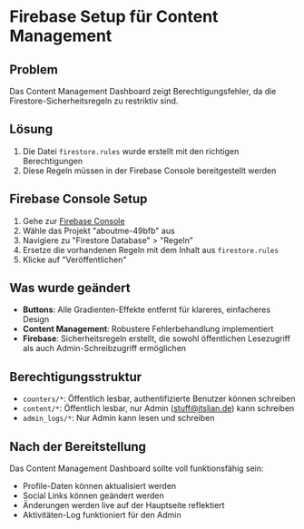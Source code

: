 # Firebase Setup für Content Management

## Problem
Das Content Management Dashboard zeigt Berechtigungsfehler, da die Firestore-Sicherheitsregeln zu restriktiv sind.

## Lösung
1. Die Datei `firestore.rules` wurde erstellt mit den richtigen Berechtigungen
2. Diese Regeln müssen in der Firebase Console bereitgestellt werden

## Firebase Console Setup
1. Gehe zur [Firebase Console](https://console.firebase.google.com)
2. Wähle das Projekt "aboutme-49bfb" aus
3. Navigiere zu "Firestore Database" > "Regeln"
4. Ersetze die vorhandenen Regeln mit dem Inhalt aus `firestore.rules`
5. Klicke auf "Veröffentlichen"

## Was wurde geändert
- **Buttons**: Alle Gradienten-Effekte entfernt für klareres, einfacheres Design
- **Content Management**: Robustere Fehlerbehandlung implementiert
- **Firebase**: Sicherheitsregeln erstellt, die sowohl öffentlichen Lesezugriff als auch Admin-Schreibzugriff ermöglichen

## Berechtigungsstruktur
- `counters/*`: Öffentlich lesbar, authentifizierte Benutzer können schreiben
- `content/*`: Öffentlich lesbar, nur Admin (stuff@itslian.de) kann schreiben
- `admin_logs/*`: Nur Admin kann lesen und schreiben

## Nach der Bereitstellung
Das Content Management Dashboard sollte voll funktionsfähig sein:
- Profile-Daten können aktualisiert werden
- Social Links können geändert werden
- Änderungen werden live auf der Hauptseite reflektiert
- Aktivitäten-Log funktioniert für den Admin